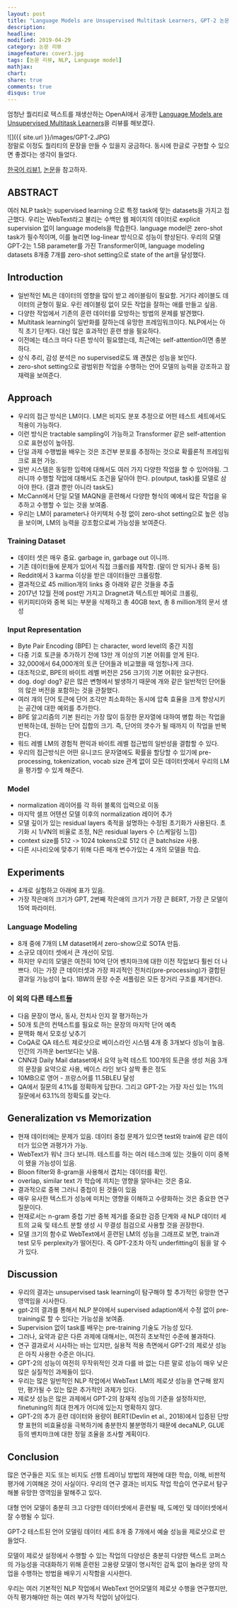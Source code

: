 ```yaml
---
layout: post
title: "Language Models are Unsupervised Multitask Learners, GPT-2 논문 리뷰"
description: 
headline: 
modified: 2019-04-29
category: 논문 리뷰
imagefeature: cover3.jpg
tags: [논문 리뷰, NLP, Language model]
mathjax: 
chart: 
share: true
comments: true
disqus: true
---
```


엄청난 퀄리티로 텍스트를 재생산하는 OpenAI에서 공개한 [Language Models are Unsupervised Multitask Learners](https://d4mucfpksywv.cloudfront.net/better-language-models/language_models_are_unsupervised_multitask_learners.pdf)을 리뷰를 해보겠다. 

![]({{ site.url }}/images/GPT-2.JPG)  
정말로 이정도 퀄리티의 문장을 만들 수 있을지 궁금하다. 동시에 한글로 구현할 수 있으면 좋겠다는 생각이 들었다.

[한국어 리뷰1](https://ai-information.blogspot.com/2019/02/language-models-are-unsupervised_21.html), [논문](https://d4mucfpksywv.cloudfront.net/better-language-models/language_models_are_unsupervised_multitask_learners.pdf)을 참고하자.

## ABSTRACT

여러 NLP task는 supervised learning 으로 특정 task에 맞는 datasets을 가지고 접근했다. 우리는 WebText라고 불리는 수백만 웹 페이지의 데이터로 explicit supervision 없이 language models을 학습한다. language model은 zero-shot task가 필수적이며, 이를 늘리면 log-linear 방식으로 성능이 향상된다. 우리의 모델 GPT-2는 1.5B parameter를 가진 Transformer이며, language modeling datasets 8개중 7개를 zero-shot setting으로 state of the art을 달성했다.

## Introduction

- 일반적인 ML은 데이터의 영향을 많이 받고 레이블링이 필요함. 거기다 레이블도 데이터의 균형이 필요. 우린 레이블링 없이 모든 작업을 잘하는 애를 만들고 싶음.
- 다양한 작업에서 기존의 훈련 데이터를 모방하는 방법의 문제를 발견했다.
- Multitask learning이 일반화를 잘하는데 유망한 프레임워크이다. NLP에서는 아직 초기 단계다. 대신 많은 효과적인 훈련 쌍을 필요하다.
- 이전에는 테스크 마다 다른 방식이 필요했는데, 최근에는 self-attention이면 충분하다.
- 상식 추리, 감성 분석은 no supervised로도 꽤 괜찮은 성능을 보인다.
- zero-shot setting으로 광범위한 작업을 수행하는 언어 모델의 능력을 강조하고 잠재력을 보여준다.

## Approach

- 우리의 접근 방식은 LM이다. LM은 비지도 분포 추정으로 어떤 테스트 세트에서도 적용이 가능하다.
- 이런 방식은 tractable sampling이 가능하고 Transformer 같은 self-attention으로 표현성이 높아짐.
- 단일 과제 수행법을 배우는 것은 조건부 분포를 추정하는 것으로 확률론적 프레임워크로 표현 가능. 
- 일반 시스템은 동일한 입력에 대해서도 여러 가지 다양한 작업을 할 수 있어야됨. 그러니까 수행할 작업에 대해서도 조건을 달아야 한다. p(output, task)를 모델로 삼아야 한다. (결과 뿐만 아니라 task도)
- McCann에서 단일 모델 MAQN을 훈련해서 다양한 형식의 예에서 많은 작업을 유추하고 수행할 수 있는 것을 보여줌.
- 우리는 LM이 parameter나 아키텍처 수정 없이 zero-shot setting으로 높은 성능을 보이며, LM의 능력을 강조함으로써 가능성을 보여준다.

### Training Dataset

- 데이터 셋은 매우 중요. garbage in, garbage out 이니까. 
- 기존 데이터들에 문제가 있어서 직접 크롤러를 제작함. (말이 안 되거나 중복 등)
- Reddit에서 3 karma 이상을 받은 데이터들만 크롤링함.
- 결과적으로 45 million개의 links 중 아래와 같은 것들을 추출
- 2017년 12월 전에 post만 가지고 Dragnet과 텍스트만 페어로 크롤링, 
- 위키피티아와 중복 되는 부분을 삭제하고 총 40GB text, 총 8 million개의 문서 생성

### Input Representation

- Byte Pair Encoding (BPE) 는 character, word level의 중간 지점 
- 다중 기호 토큰을 추가하기 전에 13만 개 이상의 기본 어휘를 얻게 된다.
- 32,000에서 64,000개의 토큰 단어들과 비교했을 때 엄청나게 크다.
- 대조적으로, BPE의 바이트 레벨 버전은 256 크기의 기본 어휘만 요구한다.
- dog. dog! dog? 같은 많은 변형에서 발생하기 때문에 개와 같은 일반적인 단어들의 많은 버전을 포함하는 것을 관찰했다. 
- 여러 개의 단어 토큰에 단어 조각만 최소화하는 동시에 압축 효율을 크게 향상시키는 공간에 대한 예외를 추가한다.
- BPE 알고리즘의 기본 원리는 가장 많이 등장한 문자열에 대하여 병합 하는 작업을 반복하는데, 원하는 단어 집합의 크기. 즉, 단어의 갯수가 될 때까지 이 작업을 반복한다.
- 워드 레벨 LM의 경험적 편익과 바이트 레벨 접근법의 일반성을 결합할 수 있다.
- 우리의 접근방식은 어떤 유니코드 문자열에도 확률을 할당할 수 있기에  pre-processing, tokenization, vocab size 관계 없이 모든 데이터셋에서 우리의 LM을 평가할 수 있게 해준다.

### Model

- normalization 레이어를 각 하위 블록의 입력으로 이동
- 마지막 셀프 어텐션 모델 이후의 normalization 레이어 추가
- 모델 깊이가 있는  residual layers 축적을 설명하는 수정된 초기화가 사용된다. 초기화 시 1/√N의 비율로 조정, N은 residual layers 수 (스케일링 느낌)
- context size를 512 -> 1024 tokens으로 512 더 큰 batchsize 사용.
- 다른 시나리오에 맞추기 위해 다른 매개 변수가있는 4 개의 모델을 학습.

## Experiments

- 4개로 실험하고 아래에 표가 있음.
- 가장 작은애의 크기가 GPT, 2번째 작은애의 크기가 가장 큰 BERT, 가장 큰 모델이 15억 파라미터.

### Language Modeling

- 8개 중에 7개의 LM dataset에서 zero-show으로 SOTA 만듬.
- 소규모 데이터 셋에서 큰 개선이 모임.
- 하지만 우리의 모델은 여전히 10억 단어 벤치마크에 대한 이전 작업보다 훨씬 더 나쁘다. 이는 가장 큰 데이터셋과 가장 파괴적인 전처리(pre-processing)가 결합된 결과일 가능성이 높다. 1BW의 문장 수준 셔플링은 모든 장거리 구조를 제거한다. 

### 이 외의 다른 테스트들

- 다음 문장이 명사, 동사, 전치사 인지 잘 평가하는가
- 50개 토큰의 컨텍스트를 필요로 하는 문장의 마지막 단어 예측
- 문맥화 해서 모호성 낮추기
- CoQA로 QA 테스트 제로샷으로 베이스라인 시스템 4개 중 3개보다 성능이 높음. 인간의 가까운 bert보다는 낮음.
- CNN과 Daily Mail dataset에서 요약 능력 테스트 100개의 토큰을 생성 처음 3개의 문장을 요약으로 사용, 베이스 라인 보다 살짝 좋은 정도 
- 10MB으로 영어 - 프랑스어를 11.5BLEU 달성
- QA에서 질문의 4.1%를 정확하게 답한다. 그리고 GPT-2는 가장 자신 있는 1%의 질문에서 63.1%의 정확도를 갖는다. 

## Generalization vs Memorization
- 현재 데이터에는 문제가 있음. 데이터 중첩 문제가 있으면 test와 train에 같은 데이터가 있으면 과평가가 가능.
- WebText가 워낙 크다 보니까. 테스트를 하는 여러 테스크에 있는 것들이 이미 중복이 됐을 가능성이 있음.
- Bloon filter와 8-gram을 사용해서 겹치는 데이터를 확인. 
- overlap, similar text 가 학습에 끼치는 영향을 알아내는 것은 중요.
- 결과적으로 중복 그러니 중첩이 된 것들이 있음
- 매우 유사한 텍스트가 성능에 미치는 영향을 이해하고 수량화하는 것은 중요한 연구 질문이다. 
- 현재로서는 n-gram 중첩 기반 중복 제거를 중요한 검증 단계와 새 NLP 데이터 세트의 교육 및 테스트 분할 생성 시 무결성 점검으로 사용할 것을 권장한다.
- 모델 크기의 함수로 WebText에서 훈련된 LM의 성능을 그래프로 보면, train과 test 모두 perplexity가 떨어진다. 즉 GPT-2조차 아직 underfitting이 됨을 알 수가 있다.

## Discussion

- 우리의 결과는 unsupervised task learning이 탐구해야 할 추가적인 유망한 연구 영역임을 시사한다.
- gpt-2의 결과를 통해서 NLP 분야에서 supervised adaption에서 수정 없이 pre-training로 할 수 있다는 가능성을 보여줌.
- Supervision 없이 task를 배우는 pre-training 기술도 가능성 있다.
- 그러나, 요약과 같은 다른 과제에 대해서는, 여전히 초보적인 수준에 불과하다. 
- 연구 결과로서 시사하는 바는 있지만, 실용적 적용 측면에서 GPT-2의 제로샷 성능은 아직 사용한 수준은 아니다.
- GPT-2의 성능이 여전히 무작위적인 것과 다를 바 없는 다른 말로 성능이 매우 낮은 많은 실질적인 과제들이 있다.
- 우리는 많은 일반적인 NLP 작업에서 WebText LM의 제로샷 성능을 연구해 왔지만, 평가될 수 있는 많은 추가적인 과제가 있다. 
- 제로샷 성능은 많은 과제에서 GPT-2의 잠재적 성능의 기준을 설정하지만, finetuning의 최대 한계가 어디에 있는지 명확하지 않다. 
- GPT-2의 추가 훈련 데이터와 용량이 BERT(Devlin et al., 2018)에서 입증된 단방향 표현의 비효율성을 극복하기에 충분한지 불분명하기 때문에 decaNLP, GLUE 등의 벤치마크에 대한 정밀 조율을 조사할 계획이다.

## Conclusion

많은 연구들은 지도 또는 비지도 선행 트레이닝 방법의 재현에 대한 학습, 이해, 비판적 평가에 기여해온 것이 사실이다. 우리의 연구 결과는 비지도 작업 학습이 연구로서 탐구해볼 유망한 영역임을 말해주고 있다.

대형 언어 모델이 충분히 크고 다양한 데이터셋에서 훈련될 때, 도메인 및 데이터셋에서 잘 수행될 수 있다.

GPT-2 테스트된 언어 모델링 데이터 세트 8개 중 7개에서 예술 성능을 제로샷으로 만들었다. 

모델이 제로샷 설정에서 수행할 수 있는 작업의 다양성은 충분히 다양한 텍스트 코퍼스의 가능성을 극대화하기 위해 훈련된 고용량 모델이 명시적인 감독 없이 놀라운 양의 작업을 수행하는 방법을 배우기 시작함을 시사한다.

우리는 여러 기본적인 NLP 작업에서 WebText 언어모델의 제로샷 수행을 연구했지만, 아직 평가해야만 하는 여러 부가적 작업이 남아있다.

